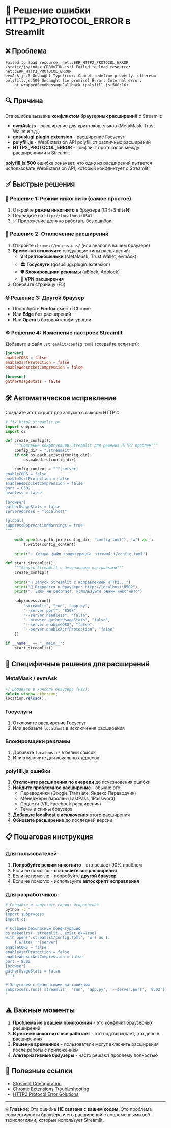 # 🚨 Решение ошибки HTTP2_PROTOCOL_ERROR в Streamlit

## ❌ Проблема
```
Failed to load resource: net::ERR_HTTP2_PROTOCOL_ERROR
/static/js/index.CD8HuT3N.js:1 Failed to load resource: net::ERR_HTTP2_PROTOCOL_ERROR
evmAsk.js:5 Uncaught TypeError: Cannot redefine property: ethereum
polyfill.js:500 Uncaught (in promise) Error: Internal error.
    at wrappedSendMessageCallback (polyfill.js:500:16)
```

## 🔍 Причина
Эта ошибка вызвана **конфликтом браузерных расширений** с Streamlit:
- **evmAsk.js** - расширение для криптокошельков (MetaMask, Trust Wallet и т.д.)
- **gosuslugi.plugin.extension** - расширение Госуслуг
- **polyfill.js** - WebExtension API polyfill от различных расширений
- **HTTP2_PROTOCOL_ERROR** - конфликт протоколов между расширениями и Streamlit

**polyfill.js:500** ошибка означает, что одно из расширений пытается использовать WebExtension API, который конфликтует с Streamlit.

## ✅ Быстрые решения

### 🚀 Решение 1: Режим инкогнито (самое простое)
1. Откройте **режим инкогнито** в браузере (Ctrl+Shift+N)
2. Перейдите на `http://localhost:8501`
3. ✅ Приложение должно работать без ошибок

### 🔧 Решение 2: Отключение расширений
1. Откройте `chrome://extensions/` (или аналог в вашем браузере)
2. **Временно отключите** следующие типы расширений:
   - 🔒 **Криптокошельки** (MetaMask, Trust Wallet, evmAsk)
   - 🏛️ **Госуслуги** (gosuslugi.plugin.extension)
   - 🛡️ **Блокировщики рекламы** (uBlock, Adblock)
   - 🔐 **VPN расширения**
3. Обновите страницу (F5)

### 🌐 Решение 3: Другой браузер
- Попробуйте **Firefox** вместо Chrome
- Или **Edge** без расширений
- Или **Opera** в базовой конфигурации

### ⚙️ Решение 4: Изменение настроек Streamlit
Добавьте в файл `.streamlit/config.toml` (создайте если нет):

```toml
[server]
enableCORS = false
enableXsrfProtection = false
enableWebsocketCompression = false

[browser]
gatherUsageStats = false
```

## 🛠️ Автоматическое исправление

Создайте этот скрипт для запуска с фиксом HTTP2:

```python
# fix_http2_streamlit.py
import subprocess
import os

def create_config():
    """Создание конфигурации Streamlit для решения HTTP2 проблем"""
    config_dir = ".streamlit"
    if not os.path.exists(config_dir):
        os.makedirs(config_dir)
    
    config_content = """[server]
enableCORS = false
enableXsrfProtection = false
enableWebsocketCompression = false
port = 8502
headless = false

[browser]
gatherUsageStats = false
serverAddress = "localhost"

[global]
suppressDeprecationWarnings = true
"""
    
    with open(os.path.join(config_dir, "config.toml"), "w") as f:
        f.write(config_content)
    
    print("✅ Создан файл конфигурации .streamlit/config.toml")

def start_streamlit():
    """Запуск Streamlit с безопасными настройками"""
    create_config()
    
    print("🚀 Запуск Streamlit с исправлением HTTP2...")
    print("📱 Откроется в браузере: http://localhost:8502")
    print("💡 Если не работает, используйте режим инкогнито")
    
    subprocess.run([
        "streamlit", "run", "app.py",
        "--server.port", "8502",
        "--server.headless", "false",
        "--browser.gatherUsageStats", "false",
        "--server.enableCORS", "false",
        "--server.enableXsrfProtection", "false"
    ])

if __name__ == "__main__":
    start_streamlit()
```

## 🎯 Специфичные решения для расширений

### MetaMask / evmAsk
```javascript
// Добавьте в консоль браузера (F12):
delete window.ethereum;
location.reload();
```

### Госуслуги
1. Отключите расширение Госуслуг
2. Или добавьте `localhost` в исключения расширения

### Блокировщики рекламы
1. Добавьте `localhost:*` в белый список
2. Или отключите для локальных адресов

### polyfill.js ошибки
1. **Отключите расширения по очереди** до исчезновения ошибки
2. **Найдите проблемное расширение** - обычно это:
   - Переводчики (Google Translate, Яндекс.Переводчик)
   - Менеджеры паролей (LastPass, 1Password)
   - Соцсети (VK, Facebook расширения)
   - Темы и скины браузера
3. **Добавьте localhost в исключения** этого расширения
4. **Обновите расширение** до последней версии

## 📋 Пошаговая инструкция

### Для пользователей:
1. **Попробуйте режим инкогнито** - это решает 90% проблем
2. Если не помогло - **отключите все расширения**
3. Если не помогло - попробуйте **другой браузер**
4. Если не помогло - используйте **автоскрипт исправления**

### Для разработчиков:
```bash
# Создайте и запустите скрипт исправления
python -c "
import subprocess
import os

# Создаем безопасную конфигурацию
os.makedirs('.streamlit', exist_ok=True)
with open('.streamlit/config.toml', 'w') as f:
    f.write('''[server]
enableCORS = false
enableXsrfProtection = false
enableWebsocketCompression = false
port = 8502
[browser]
gatherUsageStats = false
''')

# Запускаем с безопасными настройками
subprocess.run(['streamlit', 'run', 'app.py', '--server.port', '8502'])
"
```

## ⚠️ Важные моменты

1. **Проблема не в вашем приложении** - это конфликт браузерных расширений
2. **В режиме инкогнито всё работает** - это подтверждает, что дело в расширениях
3. **Решение временное** - пользователи могут включить расширения после работы с приложением
4. **Альтернативные браузеры** - часто решают проблему полностью

## 🔗 Полезные ссылки

- [Streamlit Configuration](https://docs.streamlit.io/library/advanced-features/configuration)
- [Chrome Extensions Troubleshooting](https://support.google.com/chrome/answer/187443)
- [HTTP2 Protocol Error Solutions](https://developers.google.com/web/fundamentals/performance/http2)

---

**💡 Главное**: Эта ошибка **НЕ связана с вашим кодом**. Это проблема совместимости браузера и его расширений с современными веб-технологиями, которые использует Streamlit.